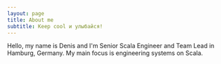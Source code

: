 ```yaml
---
layout: page
title: About me
subtitle: Keep cool и улыбайся!
---
```


Hello, my name is Denis and I'm Senior Scala Engineer and Team Lead in Hamburg, Germany. My main focus is engineering systems on Scala.
